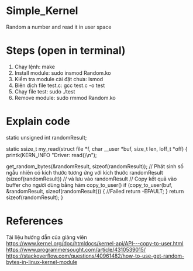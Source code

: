 # Simple_Kernel
Random a number and read it in user space

# Steps (open in terminal)
1. Chạy lệnh: make
2. Install module: sudo insmod Random.ko
3. Kiểm tra module cài đặt chưa: lsmod
4. Biên dịch file test.c: gcc test.c -o test
5. Chạy file test: sudo ./test
6. Remove module: sudo rmmod Random.ko

# Explain code
static unsigned int randomResult;

static ssize_t my_read(struct file *f, char __user *buf, size_t len, loff_t *off)
{
 printk(KERN_INFO "Driver: read()\n");
 
 get_random_bytes(&randomResult, sizeof(randomResult)); // Phát sinh số ngẫu nhiên có kích thước tương ứng với kích thước randomResult (sizeof(randomResult))
                                                        // và lưu vào randomResult
 // Copy kết quả vào buffer cho người dùng bằng hàm copy_to_user() 
 if (copy_to_user(buf, &randomResult, sizeof(randomResult))) { //Failed
  return -EFAULT;
  }
 return sizeof(randomResult);
}

# References
Tài liệu hướng dẫn của giảng viên
https://www.kernel.org/doc/htmldocs/kernel-api/API---copy-to-user.html
https://www.programmersought.com/article/4310539015/
https://stackoverflow.com/questions/40961482/how-to-use-get-random-bytes-in-linux-kernel-module
